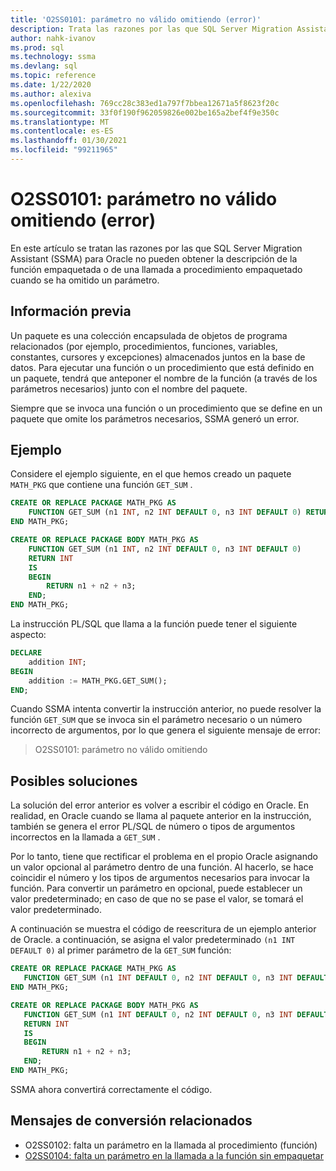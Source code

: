 ```yaml
---
title: 'O2SS0101: parámetro no válido omitiendo (error)'
description: Trata las razones por las que SQL Server Migration Assistant (SSMA) para Oracle no pueden obtener la descripción de la función empaquetada o de una llamada a procedimiento empaquetado cuando se ha omitido un parámetro.
author: nahk-ivanov
ms.prod: sql
ms.technology: ssma
ms.devlang: sql
ms.topic: reference
ms.date: 1/22/2020
ms.author: alexiva
ms.openlocfilehash: 769cc28c383ed1a797f7bbea12671a5f8623f20c
ms.sourcegitcommit: 33f0f190f962059826e002be165a2bef4f9e350c
ms.translationtype: MT
ms.contentlocale: es-ES
ms.lasthandoff: 01/30/2021
ms.locfileid: "99211965"
---
```

# <a name="o2ss0101-invalid-parameter-omitting-error"></a>O2SS0101: parámetro no válido omitiendo (error)

En este artículo se tratan las razones por las que SQL Server Migration Assistant (SSMA) para Oracle no pueden obtener la descripción de la función empaquetada o de una llamada a procedimiento empaquetado cuando se ha omitido un parámetro.

## <a name="background"></a>Información previa

Un paquete es una colección encapsulada de objetos de programa relacionados (por ejemplo, procedimientos, funciones, variables, constantes, cursores y excepciones) almacenados juntos en la base de datos. Para ejecutar una función o un procedimiento que está definido en un paquete, tendrá que anteponer el nombre de la función (a través de los parámetros necesarios) junto con el nombre del paquete.

Siempre que se invoca una función o un procedimiento que se define en un paquete que omite los parámetros necesarios, SSMA generó un error.

## <a name="example"></a>Ejemplo

Considere el ejemplo siguiente, en el que hemos creado un paquete `MATH_PKG` que contiene una función `GET_SUM` .

```sql
CREATE OR REPLACE PACKAGE MATH_PKG AS
    FUNCTION GET_SUM (n1 INT, n2 INT DEFAULT 0, n3 INT DEFAULT 0) RETURN INT;
END MATH_PKG;

CREATE OR REPLACE PACKAGE BODY MATH_PKG AS
    FUNCTION GET_SUM (n1 INT, n2 INT DEFAULT 0, n3 INT DEFAULT 0)
    RETURN INT
    IS
    BEGIN
        RETURN n1 + n2 + n3;
    END;
END MATH_PKG;
```

La instrucción PL/SQL que llama a la función puede tener el siguiente aspecto:

```sql
DECLARE
    addition INT;
BEGIN
    addition := MATH_PKG.GET_SUM();
END;
```

Cuando SSMA intenta convertir la instrucción anterior, no puede resolver la función `GET_SUM` que se invoca sin el parámetro necesario o un número incorrecto de argumentos, por lo que genera el siguiente mensaje de error:

> O2SS0101: parámetro no válido omitiendo

## <a name="possible-remedies"></a>Posibles soluciones

La solución del error anterior es volver a escribir el código en Oracle. En realidad, en Oracle cuando se llama al paquete anterior en la instrucción, también se genera el error PL/SQL de número o tipos de argumentos incorrectos en la llamada a `GET_SUM` .

Por lo tanto, tiene que rectificar el problema en el propio Oracle asignando un valor opcional al parámetro dentro de una función. Al hacerlo, se hace coincidir el número y los tipos de argumentos necesarios para invocar la función. Para convertir un parámetro en opcional, puede establecer un valor predeterminado; en caso de que no se pase el valor, se tomará el valor predeterminado.

A continuación se muestra el código de reescritura de un ejemplo anterior de Oracle. a continuación, se asigna el valor predeterminado `(n1 INT DEFAULT 0)` al primer parámetro de la `GET_SUM` función:

```sql
CREATE OR REPLACE PACKAGE MATH_PKG AS
   FUNCTION GET_SUM (n1 INT DEFAULT 0, n2 INT DEFAULT 0, n3 INT DEFAULT 0) RETURN INT;
END MATH_PKG;

CREATE OR REPLACE PACKAGE BODY MATH_PKG AS
   FUNCTION GET_SUM (n1 INT DEFAULT 0, n2 INT DEFAULT 0, n3 INT DEFAULT 0)
   RETURN INT
   IS
   BEGIN
       RETURN n1 + n2 + n3;
   END;
END MATH_PKG;
```

SSMA ahora convertirá correctamente el código.

## <a name="related-conversion-messages"></a>Mensajes de conversión relacionados

* O2SS0102: falta un parámetro en la llamada al procedimiento (función)
* [O2SS0104: falta un parámetro en la llamada a la función sin empaquetar](o2ss0104.md)
